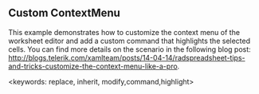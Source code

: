 ## Custom ContextMenu ##
This example demonstrates how to customize the context menu of the worksheet editor and add a custom command that highlights the selected cells. You can find more details on the scenario in the following blog post: http://blogs.telerik.com/xamlteam/posts/14-04-14/radspreadsheet-tips-and-tricks-customize-the-context-menu-like-a-pro.

<keywords: replace, inherit, modify,command,highlight>